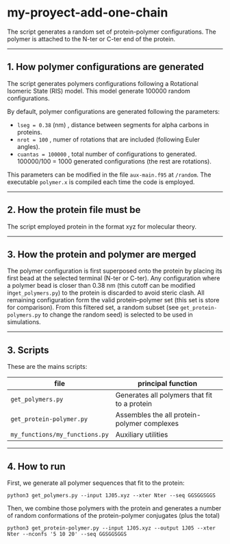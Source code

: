 # my-proyect-add-one-chain

The script generates a random set of protein-polymer configurations.
The polymer is attached to the N-ter or C-ter end of the protein.

---

## 1. How polymer configurations are generated

The script generates polymers configurations following a Rotational Isomeric State (RIS) model.
This model generate 100000 random configurations.

By default, polymer configurations are generated following the parameters:
- `lseg = 0.38`  (nm) , distance between segments for alpha carbons in proteins.
- `nrot = 100`        , numer of rotations that are included (following Euler angles).
- `cuantas = 100000`  , total number of configurations to generated. 100000/100 = 1000 generated configurations (the rest are rotations).


This parameters can be modified in the file `aux-main.f95` at `/random`.
The executable `polymer.x` is compiled each time the code is employed.


---

## 2. How the protein file must be

The script employed protein in the format xyz for molecular theory.

---

## 3. How the protein and polymer are merged

The polymer configuration is first superposed onto the protein by placing its first bead at the selected terminal (N-ter or C-ter).
Any configuration where a polymer bead is closer than 0.38 nm (this cutoff can be modified in`get_polymers.py`) to the protein is discarded to avoid steric clash.
All remaining configuration form the valid protein–polymer set (this set is store for comparison).
From this filtered set, a random subset (see `get_protein-polymers.py` to change the random seed) is selected to be used in simulations.

---

## 3. Scripts

These are the mains scripts:

| file                               | principal function                                            |
|------------------------------------|---------------------------------------------------------------|
| `get_polymers.py`                  | Generates all polymers that fit to a protein                  |
| `get_protein-polymer.py`           | Assembles the all protein-polymer complexes                   |
| `my_functions/my_functions.py`     | Auxiliary utilities                                           |

---

## 4. How to run

First, we generate all polymer sequences that fit to the protein:

`python3 get_polymers.py --input 1J05.xyz --xter Nter --seq GGSGGSGGS`

Then, we combine those polymers with the protein and generates a number of random conformations of the protein-polymer conjugates (plus the total)

`python3 get_protein-polymer.py --input 1J05.xyz --output 1J05 --xter Nter --nconfs '5 10 20' --seq GGSGGSGGS`












